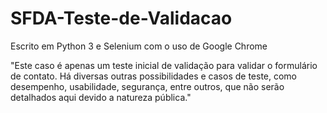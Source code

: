 # SFDA-Teste-de-Validacao

Escrito em Python 3 e Selenium com o uso de Google Chrome

"Este caso é apenas um teste inicial de validação para validar o formulário de contato. Há diversas outras possibilidades e casos de teste, como desempenho, usabilidade, segurança, entre outros, que não serão detalhados aqui devido a natureza pública."
